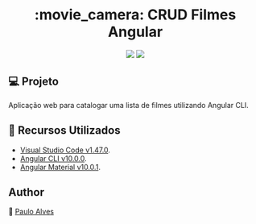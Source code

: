 <h1 align="center">:movie_camera: CRUD Filmes Angular</h1>

<p align="center">
<a href="https://cli.angular.io/"><img src="https://img.shields.io/badge/angular-CLI-red"></a>
<a href="https://material.angular.io/"><img src="https://img.shields.io/badge/angular%20-material-blue"></a>
</p>

## :computer: Projeto
Aplicação web para catalogar uma lista de filmes utilizando Angular CLI.

## :wrench: Recursos Utilizados
- [Visual Studio Code v1.47.0](https://code.visualstudio.com/).
- [Angular CLI v10.0.0](https://cli.angular.io/).
- [Angular Material v10.0.1](https://material.angular.io/).

## Author
:boy: [Paulo Alves](https://github.com/PauloAlves8039)

